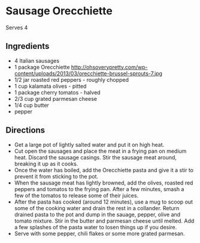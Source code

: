 # Sausage Orecchiette
Serves 4

## Ingredients
* 4 Italian sausages
* 1 package Orecchiette http://ohsoverypretty.com/wp-content/uploads/2013/03/orecchiette-brussel-sprouts-7.jpg
* 1/2 jar roasted red peppers - roughly chopped
* 1 cup kalamata olives - pitted
* 1 package cherry tomatos - halved
* 2/3 cup grated parmesan cheese
* 1/4 cup butter
* pepper

## Directions
* Get a large pot of lightly salted water and put it on high heat.
* Cut open the sausages and place the meat in a frying pan on medium heat. Discard the sausage casings. Stir the sausage meat around, breaking it up as it cooks.
* Once the water has boiled, add the Orecchiette pasta and give it a stir to prevent it from sticking to the pot.
* When the sausage meat has lightly browned, add the olives, roasted red peppers and tomatos to the frying pan. After a few minutes, smash a few of the tomatos to release some of their juices.
* After the pasta has cooked (around 12 minutes), use a mug to scoop out some of the cooking water and drain the rest in a collander. Return drained pasta to the pot and dump in the sauage, pepper, olive and tomato mixture. Stir in the butter and parmesan cheese until melted. Add a few splashes of the pasta water to losen things up if you desire.
* Serve with some pepper, chili flakes or some more grated parmesan.
